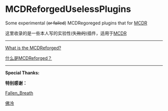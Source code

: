 # MCDReforgedUselessPlugins
Some experimental (~~or failed~~) MCDRegoreged plugins that for [MCDR](https://github.com/Fallen-Breath/MCDReforged)

这里收录的是一些本人写的实验性(~~失败的~~)插件，适用于[MCDR](https://github.com/Fallen-Breath/MCDReforged)

--------

[What is the MCDReforged?](https://github.com/Fallen-Breath/MCDReforged)

[什么是MCDReforged？](https://github.com/Fallen-Breath/MCDReforged)

--------

**Special Thanks:**

**特别感谢：**

  [Fallen_Breath](https://github.com/Fallen-Breath)
  
  [佛冷](https://github.com/Fallen-Breath)
